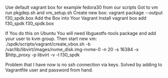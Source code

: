 Use default vagrant box for example fedora30 from our scripts
Got to vm
run pkgdep.sh and vm_setup.sh
Create new box:
    vagrant package --output f30_spdk.box
Add the Box into Your Vagrant Install
    vagrant box add f30_spdk f30_spdk.box

If You do this on Ubuntu You will need libguestfs-tools package
and add your user to kvm group.
Then start new vm:
    ./spdk/scripts/vagrant/create_vbox.sh -b /var/lib/libvirt/images/nvme_disk.img-nvme-0 -n 20 -s 16384 -x $http_proxy -p libvirt -v -l f30_spdk

Problem that I have now is no ssh connection via keys.
Solved by adding to Vagrantfile user and password from hand.
